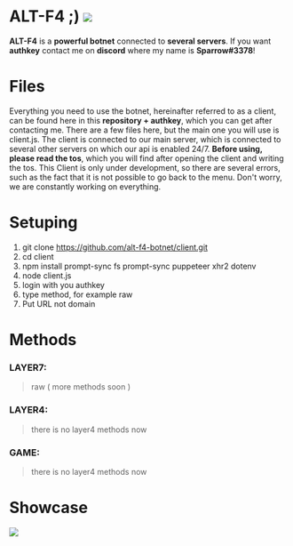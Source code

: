 # ALT-F4 ;) <img src="https://cdn.discordapp.com/attachments/1036592997598507008/1036593073829978112/alt-f4.png">
 

**ALT-F4** is a **powerful botnet** connected to **several servers**. If you want **authkey** contact me on **discord** where my name is **Sparrow#3378**!


# Files

Everything you need to use the botnet, hereinafter referred to as a client, can be found here in this **repository + authkey**, which you can get after contacting me. There are a few files here, but the main one you will use is client.js. The client is connected to our main server, which is connected to several other servers on which our api is enabled 24/7. __Before using, please read the tos__, which you will find after opening the client and writing the tos. This Client is only under development, so there are several errors, such as the fact that it is not possible to go back to the menu. Don't worry, we are constantly working on everything.

# Setuping

 1.  git clone https://github.com/alt-f4-botnet/client.git
 2.  cd client
 3.  npm install prompt-sync fs prompt-sync puppeteer xhr2 dotenv
 4.  node client.js
 5.  login with you authkey
 6.  type method, for example raw 
 7.  Put URL not domain

# Methods
### LAYER7: 
> raw ( more methods soon )
### LAYER4:
> there is no layer4 methods now
### GAME:
> there is no layer4 methods now
# Showcase

<img src="https://cdn.discordapp.com/attachments/1036592997598507008/1036607627322478633/Screenshot_2022-10-31_12-01-16.png">
